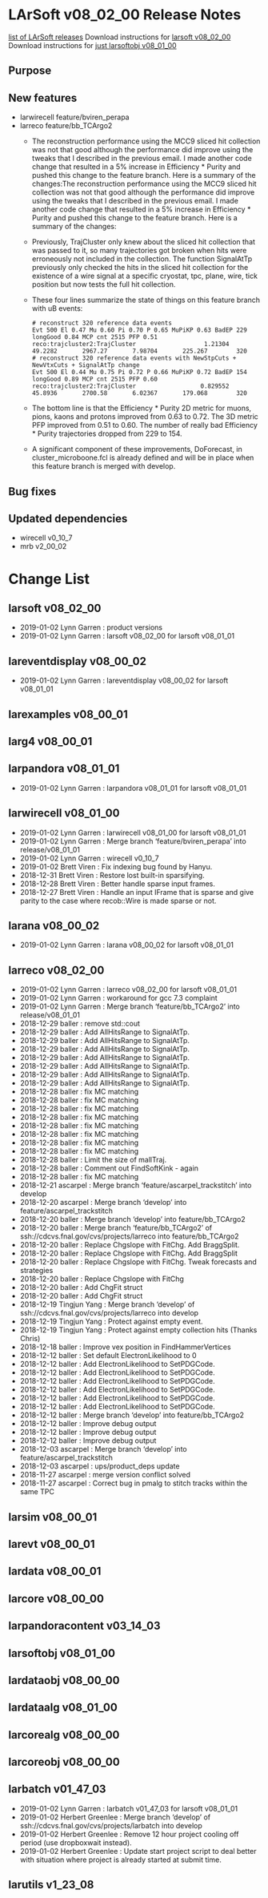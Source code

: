 LArSoft v08_02_00 Release Notes
======================================================================

[list of LArSoft releases](LArSoft_release_list)
Download instructions for [larsoft v08_02_00](http://scisoft.fnal.gov/scisoft/bundles/larsoft/v08_02_00/larsoft-v08_02_00.html)
Download instructions for [just larsoftobj v08_01_00](http://scisoft.fnal.gov/scisoft/bundles/larsoftobj/v08_01_00/larsoftobj-v08_01_00.html)

Purpose
--------------------

New features
------------------------------

-   larwirecell feature/bviren_perapa
-   larreco feature/bb_TCArgo2
    -   The reconstruction performance using the MCC9 sliced hit collection was not that good although the performance did improve using the tweaks that I described in the previous email. I made another code change that resulted in a 5% increase in Efficiency \* Purity and pushed this change to the feature branch. Here is a summary of the changes:The reconstruction performance using the MCC9 sliced hit collection was not that good although the performance did improve using the tweaks that I described in the previous email. I made another code change that resulted in a 5% increase in Efficiency \* Purity and pushed this change to the feature branch. Here is a summary of the changes:
    -   Previously, TrajCluster only knew about the sliced hit collection that was passed to it, so many trajectories got broken when hits were erroneously not included in the collection. The function SignalAtTp previously only checked the hits in the sliced hit collection for the existence of a wire signal at a specific cryostat, tpc, plane, wire, tick position but now tests the full hit collection.
    -   These four lines summarize the state of things on this feature branch with uB events:

            # reconstruct 320 reference data events
            Evt 500 El 0.47 Mu 0.60 Pi 0.70 P 0.65 MuPiKP 0.63 BadEP 229 longGood 0.84 MCP cnt 2515 PFP 0.51
            reco:trajcluster2:TrajCluster                   1.21304       49.2282       2967.27       7.98704       225.267        320    
            # reconstruct 320 reference data events with NewStpCuts + NewVtxCuts + SignalAtTp change
            Evt 500 El 0.44 Mu 0.75 Pi 0.72 P 0.66 MuPiKP 0.72 BadEP 154 longGood 0.89 MCP cnt 2515 PFP 0.60
            reco:trajcluster2:TrajCluster                  0.829552       45.8936       2700.58       6.02367       179.068        320

    -   The bottom line is that the Efficiency \* Purity 2D metric for muons, pions, kaons and protons improved from 0.63 to 0.72. The 3D metric PFP improved from 0.51 to 0.60. The number of really bad Efficiency \* Purity trajectories dropped from 229 to 154.
    -   A significant component of these improvements, DoForecast, in cluster_microboone.fcl is already defined and will be in place when this feature branch is merged with develop.

Bug fixes
------------------------

Updated dependencies
----------------------------------------------

-   wirecell v0_10_7
-   mrb v2_00_02

Change List
============================

larsoft v08_02_00
------------------------------------------

-   2019-01-02 Lynn Garren : product versions
-   2019-01-02 Lynn Garren : larsoft v08_02_00 for larsoft v08_01_01

lareventdisplay v08_00_02
----------------------------------------------------------

-   2019-01-02 Lynn Garren : lareventdisplay v08_00_02 for larsoft v08_01_01

larexamples v08_00_01
--------------------------------------------------

larg4 v08_00_01
--------------------------------------

larpandora v08_01_01
------------------------------------------------

-   2019-01-02 Lynn Garren : larpandora v08_01_01 for larsoft v08_01_01

larwirecell v08_01_00
--------------------------------------------------

-   2019-01-02 Lynn Garren : larwirecell v08_01_00 for larsoft v08_01_01
-   2019-01-02 Lynn Garren : Merge branch ‘feature/bviren_perapa’ into release/v08_01_01
-   2019-01-02 Lynn Garren : wirecell v0_10_7
-   2019-01-02 Brett Viren : Fix indexing bug found by Hanyu.
-   2018-12-31 Brett Viren : Restore lost built-in sparsifying.
-   2018-12-28 Brett Viren : Better handle sparse input frames.
-   2018-12-27 Brett Viren : Handle an input IFrame that is sparse and give parity to the case where recob::Wire is made sparse or not.

larana v08_00_02
----------------------------------------

-   2019-01-02 Lynn Garren : larana v08_00_02 for larsoft v08_01_01

larreco v08_02_00
------------------------------------------

-   2019-01-02 Lynn Garren : larreco v08_02_00 for larsoft v08_01_01
-   2019-01-02 Lynn Garren : workaround for gcc 7.3 complaint
-   2019-01-02 Lynn Garren : Merge branch ‘feature/bb_TCArgo2’ into release/v08_01_01
-   2018-12-29 baller : remove std::cout
-   2018-12-29 baller : Add AllHitsRange to SignalAtTp.
-   2018-12-29 baller : Add AllHitsRange to SignalAtTp.
-   2018-12-29 baller : Add AllHitsRange to SignalAtTp.
-   2018-12-29 baller : Add AllHitsRange to SignalAtTp.
-   2018-12-29 baller : Add AllHitsRange to SignalAtTp.
-   2018-12-29 baller : Add AllHitsRange to SignalAtTp.
-   2018-12-29 baller : Add AllHitsRange to SignalAtTp.
-   2018-12-28 baller : fix MC matching
-   2018-12-28 baller : fix MC matching
-   2018-12-28 baller : fix MC matching
-   2018-12-28 baller : fix MC matching
-   2018-12-28 baller : fix MC matching
-   2018-12-28 baller : fix MC matching
-   2018-12-28 baller : fix MC matching
-   2018-12-28 baller : fix MC matching
-   2018-12-28 baller : Limit the size of mallTraj.
-   2018-12-28 baller : Comment out FindSoftKink - again
-   2018-12-28 baller : fix MC matching
-   2018-12-21 ascarpel : Merge branch ‘feature/ascarpel_trackstitch’ into develop
-   2018-12-20 ascarpel : Merge branch ‘develop’ into feature/ascarpel_trackstitch
-   2018-12-20 baller : Merge branch ‘develop’ into feature/bb_TCArgo2
-   2018-12-20 baller : Merge branch ‘feature/bb_TCArgo2’ of ssh://cdcvs.fnal.gov/cvs/projects/larreco into feature/bb_TCArgo2
-   2018-12-20 baller : Replace Chgslope with FitChg. Add BraggSplit.
-   2018-12-20 baller : Replace Chgslope with FitChg. Add BraggSplit
-   2018-12-20 baller : Replace Chgslope with FitChg. Tweak forecasts and strategies
-   2018-12-20 baller : Replace Chgslope with FitChg
-   2018-12-20 baller : Add ChgFit struct
-   2018-12-20 baller : Add ChgFit struct
-   2018-12-19 Tingjun Yang : Merge branch ‘develop’ of ssh://cdcvs.fnal.gov/cvs/projects/larreco into develop
-   2018-12-19 Tingjun Yang : Protect against empty event.
-   2018-12-19 Tingjun Yang : Protect against empty collection hits (Thanks Chris)
-   2018-12-18 baller : Improve vex position in FindHammerVertices
-   2018-12-12 baller : Set default ElectronLikelihood to 0
-   2018-12-12 baller : Add ElectronLikelihood to SetPDGCode.
-   2018-12-12 baller : Add ElectronLikelihood to SetPDGCode.
-   2018-12-12 baller : Add ElectronLikelihood to SetPDGCode.
-   2018-12-12 baller : Add ElectronLikelihood to SetPDGCode.
-   2018-12-12 baller : Add ElectronLikelihood to SetPDGCode.
-   2018-12-12 baller : Add ElectronLikelihood to SetPDGCode.
-   2018-12-12 baller : Merge branch ‘develop’ into feature/bb_TCArgo2
-   2018-12-12 baller : Improve debug output
-   2018-12-12 baller : Improve debug output
-   2018-12-12 baller : Improve debug output
-   2018-12-03 ascarpel : Merge branch ‘develop’ into feature/ascarpel_trackstitch
-   2018-12-03 ascarpel : ups/product_deps update
-   2018-11-27 ascarpel : merge version conflict solved
-   2018-11-27 ascarpel : Correct bug in pmalg to stitch tracks within the same TPC

larsim v08_00_01
----------------------------------------

larevt v08_00_01
----------------------------------------

lardata v08_00_01
------------------------------------------

larcore v08_00_00
------------------------------------------

larpandoracontent v03_14_03
--------------------------------------------------------------

larsoftobj v08_01_00
------------------------------------------------

lardataobj v08_00_00
------------------------------------------------

lardataalg v08_01_00
------------------------------------------------

larcorealg v08_00_00
------------------------------------------------

larcoreobj v08_00_00
------------------------------------------------

larbatch v01_47_03
--------------------------------------------

-   2019-01-02 Lynn Garren : larbatch v01_47_03 for larsoft v08_01_01
-   2019-01-02 Herbert Greenlee : Merge branch ‘develop’ of ssh://cdcvs.fnal.gov/cvs/projects/larbatch into develop
-   2019-01-02 Herbert Greenlee : Remove 12 hour project cooling off period (use dropboxwait instead).
-   2019-01-02 Herbert Greenlee : Update start project script to deal better with situation where project is already started at submit time.

larutils v1_23_08
------------------------------------------
